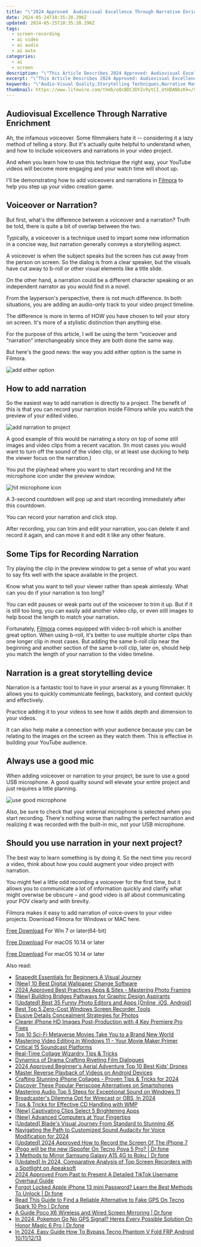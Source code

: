 ```yaml
---
title: "\"2024 Approved  Audiovisual Excellence Through Narrative Enrichment\""
date: 2024-05-24T10:35:20.296Z
updated: 2024-05-25T10:35:20.296Z
tags: 
  - screen-recording
  - ai video
  - ai audio
  - ai auto
categories: 
  - ai
  - screen
description: "\"This Article Describes 2024 Approved: Audiovisual Excellence Through Narrative Enrichment\""
excerpt: "\"This Article Describes 2024 Approved: Audiovisual Excellence Through Narrative Enrichment\""
keywords: "\"Audio-Visual Quality,Storytelling Techniques,Narrative Mastery,Visual Media Crafting,Engaging Content Creation,Enriched Audiovisual,Excellence in Narratives\""
thumbnail: https://www.lifewire.com/thmb/oQcBDC3DYZv9ytCI_UtHDANbzKk=/540x405/filters:no_upscale():max_bytes(150000):strip_icc()/weather-apps-5b57415246e0fb00370b7d6e.jpg
---
```


## Audiovisual Excellence Through Narrative Enrichment

Ah, the infamous voiceover. Some filmmakers hate it -- considering it a lazy method of telling a story. But it's actually quite helpful to understand when, and how to include voiceovers and narrations in your video project.

And when you learn how to use this technique the right way, your YouTube videos will become more engaging and your watch time will shoot up.

I'll be demonstrating how to add voiceovers and narrations in [Filmora](https://tools.techidaily.com/wondershare/filmora/download/) to help you step up your video creation game.

## Voiceover or Narration?

But first, what's the difference between a voiceover and a narration? Truth be told, there is quite a bit of overlap between the two.

Typically, a voiceover is a technique used to impart some new information in a concise way, but narration generally conveys a storytelling aspect.

A voiceover is when the subject speaks but the screen has cut away from the person on screen. So the dialog is from a clear speaker, but the visuals have cut away to b-roll or other visual elements like a title slide.

On the other hand, a narration could be a different character speaking or an independent narrator as you would find in a novel.

From the layperson's perspective, there is not much difference. In both situations, you are adding an audio-only track to your video project timeline.

The difference is more in terms of HOW you have chosen to tell your story on screen. It's more of a stylistic distinction than anything else.

For the purpose of this article, I will be using the term “voiceover and “narration” interchangeably since they are both done the same way.

But here's the good news: the way you add either option is the same in Filmora.

![add either option](https://images.wondershare.com/filmora/guide/get-started-with-filmora-01.png)

## How to add narration

So the easiest way to add narration is directly to a project. The benefit of this is that you can record your narration inside Filmora while you watch the preview of your edited video.

![add narration to project](https://images.wondershare.com/filmora/guide/stt-tts-srt-09.png)

A good example of this would be narrating a story on top of some still images and video clips from a recent vacation. (In most cases you would want to turn off the sound of the video clip, or at least use ducking to help the viewer focus on the narration.)

You put the playhead where you want to start recording and hit the microphone icon under the preview window.

![hit microphone icon](https://images.wondershare.com/filmora/guide/stt-tts-srt-08.png)

A 3-second countdown will pop up and start recording immediately after this countdown.

You can record your narration and click stop.

After recording, you can trim and edit your narration, you can delete it and record it again, and can move it and edit it like any other feature.

## Some Tips for Recording Narration

Try playing the clip in the preview window to get a sense of what you want to say fits well with the space available in the project.

Know what you want to tell your viewer rather than speak aimlessly. What can you do if your narration is too long?

You can edit pauses or weak parts out of the voiceover to trim it up. But if it is still too long, you can easily add another video clip, or even still images to help boost the length to match your narration.

Fortunately, [Filmora](https://tools.techidaily.com/wondershare/filmora/download/) comes equipped with video b-roll which is another great option. When using b-roll, it's better to use multiple shorter clips than one longer clip in most cases. But adding the same b-roll clip near the beginning and another section of the same b-roll clip, later on, should help you match the length of your narration to the video timeline.

## Narration is a great storytelling device

Narration is a fantastic tool to have in your arsenal as a young filmmaker. It allows you to quickly communicate feelings, backstory, and context quickly and effectively.

Practice adding it to your videos to see how it adds depth and dimension to your videos.

It can also help make a connection with your audience because you can be relating to the images on the screen as they watch them. This is effective in building your YouTube audience.

## Always use a good mic

When adding voiceover or narration to your project, be sure to use a good USB microphone. A good quality sound will elevate your entire project and just requires a little planning.

![use good microphone](https://images.wondershare.com/filmora/article-images/2022/11/use-good-microphone.jpg)

Also, be sure to check that your external microphone is selected when you start recording. There's nothing worse than nailing the perfect narration and realizing it was recorded with the built-in mic, not your USB microphone.

## Should you use narration in your next project?

The best way to learn something is by doing it. So the next time you record a video, think about how you could augment your video project with narration.

You might feel a little odd recording a voiceover for the first time, but it allows you to communicate a lot of information quickly and clarify what might overwise be obscure – and good video is all about communicating your POV clearly and with brevity.

Filmora makes it easy to add narration of voice-overs to your video projects. Download Filmora for Windows or MAC here.

[Free Download](https://tools.techidaily.com/wondershare/filmora/download/) For Win 7 or later(64-bit)

[Free Download](https://tools.techidaily.com/wondershare/filmora/download/) For macOS 10.14 or later

[Free Download](https://tools.techidaily.com/wondershare/filmora/download/) For macOS 10.14 or later

<ins class="adsbygoogle"
     style="display:block"
     data-ad-format="autorelaxed"
     data-ad-client="ca-pub-7571918770474297"
     data-ad-slot="1223367746"></ins>

<ins class="adsbygoogle"
     style="display:block"
     data-ad-format="autorelaxed"
     data-ad-client="ca-pub-7571918770474297"
     data-ad-slot="1223367746"></ins>



<ins class="adsbygoogle"
     style="display:block"
     data-ad-client="ca-pub-7571918770474297"
     data-ad-slot="8358498916"
     data-ad-format="auto"
     data-full-width-responsive="true"></ins>


<span class="atpl-alsoreadstyle">Also read:</span>
<div><ul>
<li><a href="https://extra-information.techidaily.com/snapedit-essentials-for-beginners-a-visual-journey/"><u>Snapedit Essentials for Beginners  A Visual Journey</u></a></li>
<li><a href="https://extra-information.techidaily.com/new-10-best-digital-wallpaper-change-software/"><u>[New] 10 Best Digital Wallpaper Change Software</u></a></li>
<li><a href="https://extra-information.techidaily.com/2024-approved-best-practices-apps-and-sites-mastering-photo-framing/"><u>2024 Approved  Best Practices Apps & Sites - Mastering Photo Framing</u></a></li>
<li><a href="https://extra-information.techidaily.com/new-building-bridges-pathways-for-graphic-design-aspirants/"><u>[New] Building Bridges  Pathways for Graphic Design Aspirants</u></a></li>
<li><a href="https://extra-information.techidaily.com/updated-best-35-funny-photo-editors-and-apps-online-ios-android/"><u>[Updated] Best 35 Funny Photo Editors and Apps [Online, iOS, Android]</u></a></li>
<li><a href="https://extra-information.techidaily.com/best-top-5-zero-cost-windows-screen-recorder-tools/"><u>Best Top 5 Zero-Cost Windows Screen Recorder Tools</u></a></li>
<li><a href="https://extra-information.techidaily.com/elusive-details-concealment-strategies-for-photos/"><u>Elusive Details  Concealment Strategies for Photos</u></a></li>
<li><a href="https://extra-information.techidaily.com/clearer-iphone-hd-images-post-production-with-4-key-premiere-pro-fixes/"><u>Clearer iPhone HD Images Post-Production with 4 Key Premiere Pro Fixes</u></a></li>
<li><a href="https://extra-information.techidaily.com/top-10-sci-fi-metaverse-movies-take-you-to-a-brand-new-world/"><u>Top 10 Sci-Fi Metaverse Movies Take You to a Brand New World</u></a></li>
<li><a href="https://extra-information.techidaily.com/mastering-video-editing-in-windows-11-your-movie-maker-primer/"><u>Mastering Video Editing in Windows 11 - Your Movie Maker Primer</u></a></li>
<li><a href="https://extra-information.techidaily.com/critical-15-soundcast-platforms/"><u>Critical 15 Soundcast Platforms</u></a></li>
<li><a href="https://extra-information.techidaily.com/real-time-collage-wizardry-tips-and-tricks/"><u>Real-Time Collage Wizardry  Tips & Tricks</u></a></li>
<li><a href="https://extra-information.techidaily.com/dynamics-of-drama-crafting-riveting-film-dialogues/"><u>Dynamics of Drama  Crafting Riveting Film Dialogues</u></a></li>
<li><a href="https://extra-information.techidaily.com/2024-approved-beginners-aerial-adventure-top-10-best-kids-drones/"><u>2024 Approved  Beginner's Aerial Adventure  Top 10 Best Kids' Drones</u></a></li>
<li><a href="https://extra-information.techidaily.com/master-reverse-playback-of-videos-on-android-devices/"><u>Master Reverse Playback of Videos on Android Devices</u></a></li>
<li><a href="https://extra-information.techidaily.com/crafting-stunning-iphone-collages-proven-tips-and-tricks-for-2024/"><u>Crafting Stunning iPhone Collages - Proven Tips & Tricks for 2024</u></a></li>
<li><a href="https://extra-information.techidaily.com/discover-these-popular-periscope-alternatives-on-smartphones/"><u>Discover These  Popular Periscope Alternatives on Smartphones</u></a></li>
<li><a href="https://extra-information.techidaily.com/mastering-audio-top-5-steps-for-exceptional-sound-on-windows-11/"><u>Mastering Audio  Top 5 Steps for Exceptional Sound on Windows 11</u></a></li>
<li><a href="https://extra-information.techidaily.com/broadcasters-dilemma-opt-for-wirecast-or-obs-in-2024/"><u>Broadcaster's Dilemma  Opt for Wirecast or OBS, In 2024</u></a></li>
<li><a href="https://extra-information.techidaily.com/tips-and-tricks-for-effective-cd-handling-with-wmp/"><u>Tips & Tricks for Effective CD Handling with WMP</u></a></li>
<li><a href="https://extra-information.techidaily.com/new-captivating-clips-select-5-brightening-apps/"><u>[New] Captivating Clips  Select 5 Brightening Apps</u></a></li>
<li><a href="https://extra-information.techidaily.com/new-advanced-computers-at-your-fingertips/"><u>[New] Advanced Computers at Your Fingertips</u></a></li>
<li><a href="https://extra-information.techidaily.com/updated-blades-visual-journey-from-standard-to-stunning-4k/"><u>[Updated] Blade's Visual Journey  From Standard to Stunning 4K</u></a></li>
<li><a href="https://audio-shaping.techidaily.com/navigating-the-path-to-customized-sound-audacity-for-voice-modification-for-2024/"><u>Navigating the Path to Customized Sound Audacity for Voice Modification for 2024</u></a></li>
<li><a href="https://screen-activity-recording.techidaily.com/updated-2024-approved-how-to-record-the-screen-of-the-iphone-7/"><u>[Updated] 2024 Approved  How to Record the Screen Of The iPhone 7</u></a></li>
<li><a href="https://android-pokemon-go.techidaily.com/ipogo-will-be-the-new-ispoofer-on-tecno-pova-5-pro-drfone-by-drfone-virtual-android/"><u>iPogo will be the new iSpoofer On Tecno Pova 5 Pro? | Dr.fone</u></a></li>
<li><a href="https://screen-mirror.techidaily.com/3-methods-to-mirror-samsung-galaxy-a15-4g-to-roku-drfone-by-drfone-android/"><u>3 Methods to Mirror Samsung Galaxy A15 4G to Roku | Dr.fone</u></a></li>
<li><a href="https://desktop-recording.techidaily.com/updated-in-2024-comparative-analysis-of-top-screen-recorders-with-a-spotlight-on-apeaksoft/"><u>[Updated] In 2024, Comparative Analysis of Top Screen Recorders with a Spotlight on Apeaksoft</u></a></li>
<li><a href="https://tiktok-video-recordings.techidaily.com/2024-approved-from-past-to-present-a-detailed-tiktok-username-overhaul-guide/"><u>2024 Approved  From Past to Present  A Detailed TikTok Username Overhaul Guide</u></a></li>
<li><a href="https://iphone-unlock.techidaily.com/forgot-locked-apple-iphone-13-mini-password-learn-the-best-methods-to-unlock-drfone-by-drfone-ios/"><u>Forgot Locked Apple iPhone 13 mini Password? Learn the Best Methods To Unlock | Dr.fone</u></a></li>
<li><a href="https://fake-location.techidaily.com/read-this-guide-to-find-a-reliable-alternative-to-fake-gps-on-tecno-spark-10-pro-drfone-by-drfone-virtual-android/"><u>Read This Guide to Find a Reliable Alternative to Fake GPS On Tecno Spark 10 Pro | Dr.fone</u></a></li>
<li><a href="https://screen-mirror.techidaily.com/a-guide-poco-x6-wireless-and-wired-screen-mirroring-drfone-by-drfone-android/"><u>A Guide Poco X6 Wireless and Wired Screen Mirroring | Dr.fone</u></a></li>
<li><a href="https://pokemon-go-android.techidaily.com/in-2024-pokemon-go-no-gps-signal-heres-every-possible-solution-on-honor-magic-6-pro-drfone-by-drfone-virtual-android/"><u>In 2024, Pokemon Go No GPS Signal? Heres Every Possible Solution On Honor Magic 6 Pro | Dr.fone</u></a></li>
<li><a href="https://bypass-frp.techidaily.com/in-2024-easy-guide-how-to-bypass-tecno-phantom-v-fold-frp-android-10111213-by-drfone-android/"><u>In 2024, Easy Guide How To Bypass Tecno Phantom V Fold FRP Android 10/11/12/13</u></a></li>
</ul></div>

